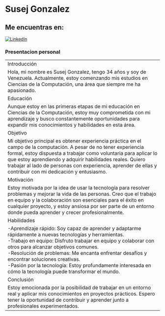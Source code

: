 # Susej Gonzalez

## Me encuentras en:
 [![LinkedIn](https://img.shields.io/badge/-LinkedIn-000?style=for-the-badge&logo=linkedin&logoColor=30A3DC)](https://www.linkedin.com/in/susejgo/)

### Presentacion personal

<table>
  <tr>
    <td>
      Introducción
    </td>
  </tr>
    <td>
      Hola, mi nombre es Susej Gonzalez, tengo 34 años y soy de Venezuela. Actualmente, estoy comenzando mis estudios en Ciencias de la Computación, una área que siempre me ha apasionado.
    </td>
 <tr>
  <td>
  Educación
  </td>
 </tr>
  <tr>
  <td>
  Aunque estoy en las primeras etapas de mi educación en Ciencias de la Computación, estoy muy comprometida con mi aprendizaje y busco constantemente oportunidades para expandir mis conocimientos y habilidades en esta área.
  </td>
 </tr>
  <tr>
  <td>
  Objetivo
  </td>
 </tr>
  <tr>
  <td>
  Mi objetivo principal es obtener experiencia práctica en el campo de la computación. A pesar de no tener experiencia formal, estoy dispuesta a trabajar como voluntaria para aplicar lo que estoy aprendiendo y adquirir habilidades reales. Quiero trabajar al lado de personas con experiencia, aprender de ellas y contribuir con mi dedicación y entusiasmo.
  </td>
 </tr>
  <tr>
  <td>
  Motivación
  </td>
 </tr>
  <tr>
  <td>
  Estoy motivada por la idea de usar la tecnología para resolver problemas y mejorar la vida de las personas. Creo que el trabajo en equipo y la colaboración son esenciales para el éxito en cualquier proyecto, y estoy ansiosa por ser parte de un entorno donde pueda aprender y crecer profesionalmente.
  </td>
 </tr>
  <tr>
  <td>
  Habilidades
  </td>
 </tr>
  <tr>
  <td>
  -Aprendizaje rápido: Soy capaz de aprender y adaptarme rápidamente a nuevas tecnologías y herramientas.<br>
  -Trabajo en equipo: Disfruto trabajar en equipo y colaborar con otros para alcanzar objetivos comunes. <br>
  -Resolución de problemas: Me encanta enfrentar desafíos y encontrar soluciones creativas.<br>
  -Pasión por la tecnología: Estoy profundamente interesada en cómo la tecnología puede transformar el mundo.
  </td>
 </tr>
  <tr>
  <td>
  Conclusión
  </td>
 </tr>
 <tr>
  <td>
  Estoy emocionada por la posibilidad de trabajar en un entorno real y aplicar mis conocimientos en proyectos prácticos. Espero tener la oportunidad de contribuir y aprender junto a profesionales experimentados.
  </td>
 </tr>
 
 



  